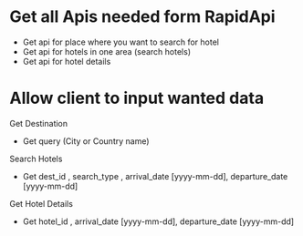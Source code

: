 # Get all Apis needed form RapidApi

- Get api for place where you want to search for hotel
- Get api for hotels in one area (search hotels)
- Get api for hotel details

# Allow client to input wanted data

Get Destination

- Get query <from User> (City or Country name)

Search Hotels

- Get dest_id <from Get Destination API>, search_type <from Get Destination API>, arrival_date <from User> [yyyy-mm-dd], departure_date <from User> [yyyy-mm-dd]

Get Hotel Details

- Get hotel_id <from SearchHotel API>, arrival_date <from User> [yyyy-mm-dd], departure_date <from User> [yyyy-mm-dd]
